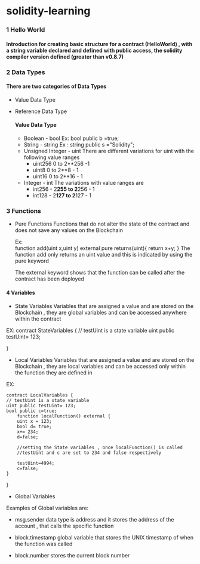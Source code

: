 # solidity-learning

### 1 Hello World

#### Introduction for creating basic structure for a contract (HelloWorld) , with a string variable declared and defined with public access, the solidity compiler version defined (greater than v0.8.7)

### 2 Data Types

#### There are two categories of Data Types

- Value Data Type
- Reference Data Type

  #### Value Data Type

  - Boolean - bool
    Ex: bool public b =true;
  - String - string
    Ex : string public s ="Solidity";
  - Unsigned Integer - uint
    There are different variations for uint with the following value ranges
    - uint256 0 to 2\*\*256 -1
    - uint8 0 to 2\*\*8 - 1
    - uint16 0 to 2\*\*16 - 1
  - Integer - int
    The variations with value ranges are
    - int256 - 2**255 to 2**256 - 1
    - int128 - 2**127 to 2**127 - 1

### 3 Functions

- Pure Functions
  Functions that do not alter the state of the contract and does not save any values on the Blockchain

  Ex:  
   function add(uint x,uint y) external pure returns(uint){
  return x+y;
  }
  The function add only returns an uint value and this is indicated by using the pure keyword

  The external keyword shows that the function can be called after the contract has been deployed

#### 4 Variables

- State Variables
  Variables that are assigned a value and are stored on the Blockchain , they are global variables and can be accessed anywhere within the contract

EX:
contract StateVariables {
// testUint is a state variable
uint public testUint= 123;

}

- Local Variables
  Variables that are assigned a value and are stored on the Blockchain , they are local variables and can be accessed only within the function they are defined in

EX:

    contract LocalVariables {
    // testUint is a state variable
    uint public testUint= 123;
    bool public c=true;
        function localFunction() external {
        uint x = 123;
        bool d= true;
        x+= 234;
        d=false;

        //setting the State variables , once localFunction() is called
        //testUint and c are set to 234 and false respectively

        testUint=4994;
        c=false;
    }

}

- Global Variables

Examples of Global variables are:

- msg.sender
  data type is address and it stores the address of the account , that calls the specific function

- block.timestamp
  global variable that stores the UNIX timestamp of when the function was called

- block.number
  stores the current block number
